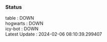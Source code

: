 ### Status


table : DOWN  
hogwarts : DOWN  
icy-bot : DOWN  
Latest Update : 2024-02-06 08:10:39.299407
